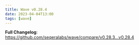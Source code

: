 ```yaml
---
title: Wave v0.28.4
date: 2023-04-04T13:00
tags: [wave]
---
```


**Full Changelog**: https://github.com/seqeralabs/wave/compare/v0.28.3...v0.28.4

